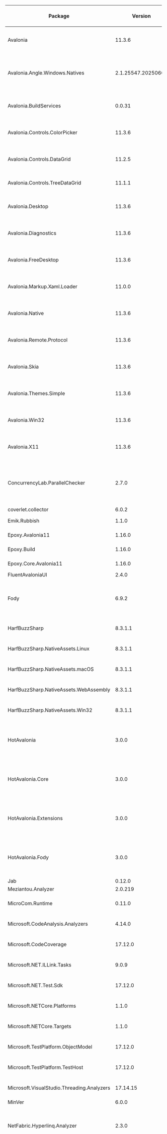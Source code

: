 | Package                                    | Version            | License Information Origin | License Expression                                               | License Url                                                      | Copyright                                                                                  | Authors                                           | Package Project Url                                                                            | Error                                                  | Error Context                                                          |
| ------------------------------------------ | ------------------ | -------------------------- | ---------------------------------------------------------------- | ---------------------------------------------------------------- | ------------------------------------------------------------------------------------------ | ------------------------------------------------- | ---------------------------------------------------------------------------------------------- | ------------------------------------------------------ | ---------------------------------------------------------------------- |
| Avalonia                                   | 11.3.6             | Expression                 | MIT                                                              | https://licenses.nuget.org/MIT                                   | Copyright 2013-2025 © The AvaloniaUI Project                                               | Avalonia Team                                     | https://avaloniaui.net/?utm_source=nuget&utm_medium=referral&utm_content=project_homepage_link |                                                        |                                                                        |
| Avalonia.Angle.Windows.Natives             | 2.1.25547.20250602 | Unknown                    |                                                                  | https://aka.ms/deprecateLicenseUrl                               | Copyright 2013-2025 © The AvaloniaUI Project                                               | Avalonia Team                                     | https://avaloniaui.net/                                                                        | Validation for licenses of type File not yet supported | D:\projects\YukkuDock\src\YukkuDock.Desktop\YukkuDock.Desktop.csproj   |
| Avalonia.BuildServices                     | 0.0.31             | Expression                 | MIT                                                              | https://licenses.nuget.org/MIT                                   | Copyright 2023-2024 © The AvaloniaUI Project                                               | Avalonia Team                                     | https://avaloniaui.net/                                                                        |                                                        |                                                                        |
| Avalonia.Controls.ColorPicker              | 11.3.6             | Expression                 | MIT                                                              | https://licenses.nuget.org/MIT                                   | Copyright 2013-2025 © The AvaloniaUI Project                                               | Avalonia Team                                     | https://avaloniaui.net/?utm_source=nuget&utm_medium=referral&utm_content=project_homepage_link |                                                        |                                                                        |
| Avalonia.Controls.DataGrid                 | 11.2.5             | Expression                 | MIT                                                              | https://licenses.nuget.org/MIT                                   | Copyright 2013-2025 © The AvaloniaUI Project                                               | Avalonia Team                                     | https://avaloniaui.net/?utm_source=nuget&utm_medium=referral&utm_content=project_homepage_link |                                                        |                                                                        |
| Avalonia.Controls.TreeDataGrid             | 11.1.1             | Unknown                    |                                                                  |                                                                  | Copyright © AvaloniaUI 2025                                                                | Steven Kirk                                       |                                                                                                | No license information found                           | D:\projects\YukkuDock\src\YukkuDock.Desktop\YukkuDock.Desktop.csproj   |
| Avalonia.Desktop                           | 11.3.6             | Expression                 | MIT                                                              | https://licenses.nuget.org/MIT                                   | Copyright 2013-2025 © The AvaloniaUI Project                                               | Avalonia Team                                     | https://avaloniaui.net/?utm_source=nuget&utm_medium=referral&utm_content=project_homepage_link |                                                        |                                                                        |
| Avalonia.Diagnostics                       | 11.3.6             | Expression                 | MIT                                                              | https://licenses.nuget.org/MIT                                   | Copyright 2013-2025 © The AvaloniaUI Project                                               | Avalonia Team                                     | https://avaloniaui.net/?utm_source=nuget&utm_medium=referral&utm_content=project_homepage_link |                                                        |                                                                        |
| Avalonia.FreeDesktop                       | 11.3.6             | Expression                 | MIT                                                              | https://licenses.nuget.org/MIT                                   | Copyright 2013-2025 © The AvaloniaUI Project                                               | Avalonia Team                                     | https://avaloniaui.net/?utm_source=nuget&utm_medium=referral&utm_content=project_homepage_link |                                                        |                                                                        |
| Avalonia.Markup.Xaml.Loader                | 11.0.0             | Expression                 | MIT                                                              | https://licenses.nuget.org/MIT                                   | Copyright 2013-2023 © The AvaloniaUI Project                                               | Avalonia Team                                     | https://avaloniaui.net/                                                                        |                                                        |                                                                        |
| Avalonia.Native                            | 11.3.6             | Expression                 | MIT                                                              | https://licenses.nuget.org/MIT                                   | Copyright 2013-2025 © The AvaloniaUI Project                                               | Avalonia Team                                     | https://avaloniaui.net/?utm_source=nuget&utm_medium=referral&utm_content=project_homepage_link |                                                        |                                                                        |
| Avalonia.Remote.Protocol                   | 11.3.6             | Expression                 | MIT                                                              | https://licenses.nuget.org/MIT                                   | Copyright 2013-2025 © The AvaloniaUI Project                                               | Avalonia Team                                     | https://avaloniaui.net/?utm_source=nuget&utm_medium=referral&utm_content=project_homepage_link |                                                        |                                                                        |
| Avalonia.Skia                              | 11.3.6             | Expression                 | MIT                                                              | https://licenses.nuget.org/MIT                                   | Copyright 2013-2025 © The AvaloniaUI Project                                               | Avalonia Team                                     | https://avaloniaui.net/?utm_source=nuget&utm_medium=referral&utm_content=project_homepage_link |                                                        |                                                                        |
| Avalonia.Themes.Simple                     | 11.3.6             | Expression                 | MIT                                                              | https://licenses.nuget.org/MIT                                   | Copyright 2013-2025 © The AvaloniaUI Project                                               | Avalonia Team                                     | https://avaloniaui.net/?utm_source=nuget&utm_medium=referral&utm_content=project_homepage_link |                                                        |                                                                        |
| Avalonia.Win32                             | 11.3.6             | Expression                 | MIT                                                              | https://licenses.nuget.org/MIT                                   | Copyright 2013-2025 © The AvaloniaUI Project                                               | Avalonia Team                                     | https://avaloniaui.net/?utm_source=nuget&utm_medium=referral&utm_content=project_homepage_link |                                                        |                                                                        |
| Avalonia.X11                               | 11.3.6             | Expression                 | MIT                                                              | https://licenses.nuget.org/MIT                                   | Copyright 2013-2025 © The AvaloniaUI Project                                               | Avalonia Team                                     | https://avaloniaui.net/?utm_source=nuget&utm_medium=referral&utm_content=project_homepage_link |                                                        |                                                                        |
| ConcurrencyLab.ParallelChecker             | 2.7.0              | Expression                 | MIT                                                              | https://licenses.nuget.org/MIT                                   | Copyright © 2017-2022 Prof. Dr. Luc Bläser, OST - Ostschweizer Fachhochschule, Switzerland | Prof. Dr. Luc Bläser                              | https://github.com/blaeser/parallelchecker                                                     |                                                        |                                                                        |
| coverlet.collector                         | 6.0.2              | Expression                 | MIT                                                              | https://licenses.nuget.org/MIT                                   |                                                                                            | tonerdo                                           | https://github.com/coverlet-coverage/coverlet                                                  |                                                        |                                                                        |
| Emik.Rubbish                               | 1.1.0              | Expression                 | MPL-2.0                                                          | https://licenses.nuget.org/MPL-2.0                               | Copyright © Emik 2024                                                                      | Emik                                              | https://github.com/Emik03/Emik.Rubbish                                                         |                                                        |                                                                        |
| Epoxy.Avalonia11                           | 1.16.0             | Expression                 | Apache-2.0                                                       | https://licenses.nuget.org/Apache-2.0                            | Copyright (c) Kouji Matsui                                                                 | Kouji Matsui (@kozy_kekyo, @kekyo@mastodon.cloud) | https://github.com/kekyo/Epoxy.git                                                             |                                                        |                                                                        |
| Epoxy.Build                                | 1.16.0             | Expression                 | Apache-2.0                                                       | https://licenses.nuget.org/Apache-2.0                            | Copyright (c) Kouji Matsui                                                                 | Kouji Matsui (@kozy_kekyo, @kekyo@mastodon.cloud) | https://github.com/kekyo/Epoxy.git                                                             |                                                        |                                                                        |
| Epoxy.Core.Avalonia11                      | 1.16.0             | Expression                 | Apache-2.0                                                       | https://licenses.nuget.org/Apache-2.0                            | Copyright (c) Kouji Matsui                                                                 | Kouji Matsui (@kozy_kekyo, @kekyo@mastodon.cloud) | https://github.com/kekyo/Epoxy.git                                                             |                                                        |                                                                        |
| FluentAvaloniaUI                           | 2.4.0              | Expression                 | MIT                                                              | https://licenses.nuget.org/MIT                                   |                                                                                            | FluentAvalonia                                    |                                                                                                |                                                        |                                                                        |
| Fody                                       | 6.9.2              | Unknown                    |                                                                  | https://aka.ms/deprecateLicenseUrl                               |                                                                                            | Fody                                              | https://github.com/Fody/Fody                                                                   | Validation for licenses of type File not yet supported | D:\projects\YukkuDock\src\YukkuDock.Desktop\YukkuDock.Desktop.csproj   |
| HarfBuzzSharp                              | 8.3.1.1            | Expression                 | MIT                                                              | https://licenses.nuget.org/MIT                                   | © Microsoft Corporation. All rights reserved.                                              | Microsoft                                         | https://go.microsoft.com/fwlink/?linkid=868515                                                 |                                                        |                                                                        |
| HarfBuzzSharp.NativeAssets.Linux           | 8.3.1.1            | Expression                 | MIT                                                              | https://licenses.nuget.org/MIT                                   | © Microsoft Corporation. All rights reserved.                                              | Microsoft                                         | https://go.microsoft.com/fwlink/?linkid=868515                                                 |                                                        |                                                                        |
| HarfBuzzSharp.NativeAssets.macOS           | 8.3.1.1            | Expression                 | MIT                                                              | https://licenses.nuget.org/MIT                                   | © Microsoft Corporation. All rights reserved.                                              | Microsoft                                         | https://go.microsoft.com/fwlink/?linkid=868515                                                 |                                                        |                                                                        |
| HarfBuzzSharp.NativeAssets.WebAssembly     | 8.3.1.1            | Expression                 | MIT                                                              | https://licenses.nuget.org/MIT                                   | © Microsoft Corporation. All rights reserved.                                              | Microsoft                                         | https://go.microsoft.com/fwlink/?linkid=868515                                                 |                                                        |                                                                        |
| HarfBuzzSharp.NativeAssets.Win32           | 8.3.1.1            | Expression                 | MIT                                                              | https://licenses.nuget.org/MIT                                   | © Microsoft Corporation. All rights reserved.                                              | Microsoft                                         | https://go.microsoft.com/fwlink/?linkid=868515                                                 |                                                        |                                                                        |
| HotAvalonia                                | 3.0.0              | Unknown                    |                                                                  | https://aka.ms/deprecateLicenseUrl                               | Copyright © 2023-2025 Kira-NT                                                              | Kira-NT                                           | https://github.com/Kira-NT/HotAvalonia                                                         | Validation for licenses of type File not yet supported | D:\projects\YukkuDock\src\YukkuDock.Desktop\YukkuDock.Desktop.csproj   |
| HotAvalonia.Core                           | 3.0.0              | Unknown                    |                                                                  | https://aka.ms/deprecateLicenseUrl                               | Copyright © 2023-2025 Kira-NT                                                              | Kira-NT                                           | https://github.com/Kira-NT/HotAvalonia                                                         | Validation for licenses of type File not yet supported | D:\projects\YukkuDock\src\YukkuDock.Desktop\YukkuDock.Desktop.csproj   |
| HotAvalonia.Extensions                     | 3.0.0              | Unknown                    |                                                                  | https://aka.ms/deprecateLicenseUrl                               | Copyright © 2023-2025 Kira-NT                                                              | Kira-NT                                           | https://github.com/Kira-NT/HotAvalonia                                                         | Validation for licenses of type File not yet supported | D:\projects\YukkuDock\src\YukkuDock.Desktop\YukkuDock.Desktop.csproj   |
| HotAvalonia.Fody                           | 3.0.0              | Unknown                    |                                                                  | https://aka.ms/deprecateLicenseUrl                               | Copyright © 2023-2025 Kira-NT                                                              | Kira-NT                                           | https://github.com/Kira-NT/HotAvalonia                                                         | Validation for licenses of type File not yet supported | D:\projects\YukkuDock\src\YukkuDock.Desktop\YukkuDock.Desktop.csproj   |
| Jab                                        | 0.12.0             | Expression                 | MIT                                                              | https://licenses.nuget.org/MIT                                   |                                                                                            | Jab                                               |                                                                                                |                                                        |                                                                        |
| Meziantou.Analyzer                         | 2.0.219            | Expression                 | MIT                                                              | https://licenses.nuget.org/MIT                                   |                                                                                            | meziantou                                         | https://github.com/meziantou/Meziantou.Analyzer                                                |                                                        |                                                                        |
| MicroCom.Runtime                           | 0.11.0             | Expression                 | MIT                                                              | https://licenses.nuget.org/MIT                                   | Copyright 2021 © Nikita Tsukanov                                                           | MicroCom.Runtime                                  |                                                                                                |                                                        |                                                                        |
| Microsoft.CodeAnalysis.Analyzers           | 4.14.0             | Expression                 | MIT                                                              | https://licenses.nuget.org/MIT                                   | © Microsoft Corporation. All rights reserved.                                              | Microsoft                                         | https://github.com/dotnet/roslyn                                                               |                                                        |                                                                        |
| Microsoft.CodeCoverage                     | 17.12.0            | Expression                 | MIT                                                              | https://licenses.nuget.org/MIT                                   | © Microsoft Corporation. All rights reserved.                                              | Microsoft                                         | https://github.com/microsoft/vstest                                                            |                                                        |                                                                        |
| Microsoft.NET.ILLink.Tasks                 | 9.0.9              | Expression                 | MIT                                                              | https://licenses.nuget.org/MIT                                   | © Microsoft Corporation. All rights reserved.                                              | Microsoft                                         | https://dot.net/                                                                               |                                                        |                                                                        |
| Microsoft.NET.Test.Sdk                     | 17.12.0            | Expression                 | MIT                                                              | https://licenses.nuget.org/MIT                                   | © Microsoft Corporation. All rights reserved.                                              | Microsoft                                         | https://github.com/microsoft/vstest                                                            |                                                        |                                                                        |
| Microsoft.NETCore.Platforms                | 1.1.0              | Url                        | http://go.microsoft.com/fwlink/?LinkId=329770                    | http://go.microsoft.com/fwlink/?LinkId=329770                    | © Microsoft Corporation.  All rights reserved.                                             | Microsoft                                         | https://dot.net/                                                                               |                                                        |                                                                        |
| Microsoft.NETCore.Targets                  | 1.1.0              | Url                        | http://go.microsoft.com/fwlink/?LinkId=329770                    | http://go.microsoft.com/fwlink/?LinkId=329770                    | © Microsoft Corporation.  All rights reserved.                                             | Microsoft                                         | https://dot.net/                                                                               |                                                        |                                                                        |
| Microsoft.TestPlatform.ObjectModel         | 17.12.0            | Expression                 | MIT                                                              | https://licenses.nuget.org/MIT                                   | © Microsoft Corporation. All rights reserved.                                              | Microsoft                                         | https://github.com/microsoft/vstest                                                            |                                                        |                                                                        |
| Microsoft.TestPlatform.TestHost            | 17.12.0            | Expression                 | MIT                                                              | https://licenses.nuget.org/MIT                                   | © Microsoft Corporation. All rights reserved.                                              | Microsoft                                         | https://github.com/microsoft/vstest                                                            |                                                        |                                                                        |
| Microsoft.VisualStudio.Threading.Analyzers | 17.14.15           | Expression                 | MIT                                                              | https://licenses.nuget.org/MIT                                   | © Microsoft Corporation. All rights reserved.                                              | Microsoft                                         | https://microsoft.github.io/vs-threading/                                                      |                                                        |                                                                        |
| MinVer                                     | 6.0.0              | Expression                 | Apache-2.0                                                       | https://licenses.nuget.org/Apache-2.0                            |                                                                                            | MinVer                                            | https://github.com/adamralph/minver                                                            |                                                        |                                                                        |
| NetFabric.Hyperlinq.Analyzer               | 2.3.0              | Unknown                    |                                                                  | https://aka.ms/deprecateLicenseUrl                               | Copyright 2019-2023 Antao Almada                                                           | Antao Almada                                      |                                                                                                | Validation for licenses of type File not yet supported | D:\projects\YukkuDock\src\YukkuDock.Core.Win\YukkuDock.Core.Win.csproj |
|                                            |                    |                            |                                                                  |                                                                  |                                                                                            |                                                   |                                                                                                | Validation for licenses of type File not yet supported | D:\projects\YukkuDock\src\YukkuDock.Core\YukkuDock.Core.csproj         |
|                                            |                    |                            |                                                                  |                                                                  |                                                                                            |                                                   |                                                                                                | Validation for licenses of type File not yet supported | D:\projects\YukkuDock\src\YukkuDock.Desktop\YukkuDock.Desktop.csproj   |
| Newtonsoft.Json                            | 13.0.1             | Expression                 | MIT                                                              | https://licenses.nuget.org/MIT                                   | Copyright © James Newton-King 2008                                                         | James Newton-King                                 | https://www.newtonsoft.com/json                                                                |                                                        |                                                                        |
| ParallelHelper                             | 3.6.1              | Expression                 | GPL-3.0-only                                                     | https://licenses.nuget.org/GPL-3.0-only                          | Copyright (C) 2022 - 2023  Christoph Amrein                                                | Christoph Amrein                                  | https://github.com/Concurrency-Lab/ParallelHelper                                              |                                                        |                                                                        |
| Projektanker.Icons.Avalonia                | 9.6.2              | Expression                 | MIT                                                              | https://licenses.nuget.org/MIT                                   |                                                                                            | Sebastian Rumohr                                  |                                                                                                |                                                        |                                                                        |
| Projektanker.Icons.Avalonia.FontAwesome    | 9.6.2              | Expression                 | MIT                                                              | https://licenses.nuget.org/MIT                                   |                                                                                            | Sebastian Rumohr                                  |                                                                                                |                                                        |                                                                        |
| Roslynator.Analyzers                       | 4.14.0             | Expression                 | Apache-2.0                                                       | https://licenses.nuget.org/Apache-2.0                            | Copyright (c) 2016-2023 Josef Pihrt                                                        | Josef Pihrt                                       | https://github.com/dotnet/roslynator                                                           |                                                        |                                                                        |
| Roslynator.CodeAnalysis.Analyzers          | 4.14.0             | Expression                 | Apache-2.0                                                       | https://licenses.nuget.org/Apache-2.0                            | Copyright (c) 2016-2023 Josef Pihrt                                                        | Josef Pihrt                                       | https://github.com/dotnet/roslynator                                                           |                                                        |                                                                        |
| Roslynator.CodeFixes                       | 4.14.0             | Expression                 | Apache-2.0                                                       | https://licenses.nuget.org/Apache-2.0                            | Copyright (c) 2016-2024 Josef Pihrt                                                        | Josef Pihrt                                       | https://github.com/dotnet/roslynator                                                           |                                                        |                                                                        |
| Roslynator.Formatting.Analyzers            | 4.14.0             | Expression                 | Apache-2.0                                                       | https://licenses.nuget.org/Apache-2.0                            | Copyright (c) 2016-2023 Josef Pihrt                                                        | Josef Pihrt                                       | https://github.com/dotnet/roslynator                                                           |                                                        |                                                                        |
| Roslynator.Refactorings                    | 4.14.0             | Expression                 | Apache-2.0                                                       | https://licenses.nuget.org/Apache-2.0                            | Copyright (c) 2016-2024 Josef Pihrt                                                        | Josef Pihrt                                       | https://github.com/dotnet/roslynator                                                           |                                                        |                                                                        |
| SatorImaging.StaticMemberAnalyzer          | 2.0.0              | Expression                 | MIT                                                              | https://licenses.nuget.org/MIT                                   | (c) 2024 Sator Imaging                                                                     | Sator Imaging                                     | https://x.com/sator_imaging                                                                    |                                                        |                                                                        |
| SharpSource                                | 1.27.1             | Url                        | https://github.com/Vannevelj/SharpSource/blob/master/LICENSE.md  | https://github.com/Vannevelj/SharpSource/blob/master/LICENSE.md  | Copyright                                                                                  | Jeroen Vannevel                                   | https://github.com/Vannevelj/SharpSource                                                       |                                                        |                                                                        |
| SkiaSharp                                  | 2.88.9             | Expression                 | MIT                                                              | https://licenses.nuget.org/MIT                                   | © Microsoft Corporation. All rights reserved.                                              | Microsoft                                         | https://go.microsoft.com/fwlink/?linkid=868515                                                 |                                                        |                                                                        |
| SkiaSharp.NativeAssets.Linux               | 2.88.9             | Expression                 | MIT                                                              | https://licenses.nuget.org/MIT                                   | © Microsoft Corporation. All rights reserved.                                              | Microsoft                                         | https://go.microsoft.com/fwlink/?linkid=868515                                                 |                                                        |                                                                        |
| SkiaSharp.NativeAssets.macOS               | 2.88.9             | Expression                 | MIT                                                              | https://licenses.nuget.org/MIT                                   | © Microsoft Corporation. All rights reserved.                                              | Microsoft                                         | https://go.microsoft.com/fwlink/?linkid=868515                                                 |                                                        |                                                                        |
| SkiaSharp.NativeAssets.WebAssembly         | 2.88.9             | Expression                 | MIT                                                              | https://licenses.nuget.org/MIT                                   | © Microsoft Corporation. All rights reserved.                                              | Microsoft                                         | https://go.microsoft.com/fwlink/?linkid=868515                                                 |                                                        |                                                                        |
| SkiaSharp.NativeAssets.Win32               | 2.88.9             | Expression                 | MIT                                                              | https://licenses.nuget.org/MIT                                   | © Microsoft Corporation. All rights reserved.                                              | Microsoft                                         | https://go.microsoft.com/fwlink/?linkid=868515                                                 |                                                        |                                                                        |
| SonarAnalyzer.CSharp                       | 9.16.0.82469       | Expression                 | LGPL-3.0-only                                                    | https://licenses.nuget.org/LGPL-3.0-only                         | Copyright © 2015-2023 SonarSource SA                                                       | SonarSource                                       | https://redirect.sonarsource.com/doc/sonar-visualstudio.html                                   |                                                        |                                                                        |
| System.IO                                  | 4.3.0              | Url                        | http://go.microsoft.com/fwlink/?LinkId=329770                    | http://go.microsoft.com/fwlink/?LinkId=329770                    | © Microsoft Corporation.  All rights reserved.                                             | Microsoft                                         | https://dot.net/                                                                               |                                                        |                                                                        |
| System.IO.Pipelines                        | 8.0.0              | Expression                 | MIT                                                              | https://licenses.nuget.org/MIT                                   | © Microsoft Corporation. All rights reserved.                                              | Microsoft                                         | https://dot.net/                                                                               |                                                        |                                                                        |
| System.Reactive                            | 5.0.0              | Expression                 | MIT                                                              | https://licenses.nuget.org/MIT                                   | Copyright (c) .NET Foundation and Contributors.                                            | .NET Foundation and Contributors                  | https://github.com/dotnet/reactive                                                             |                                                        |                                                                        |
| System.Reflection                          | 4.3.0              | Url                        | http://go.microsoft.com/fwlink/?LinkId=329770                    | http://go.microsoft.com/fwlink/?LinkId=329770                    | © Microsoft Corporation.  All rights reserved.                                             | Microsoft                                         | https://dot.net/                                                                               |                                                        |                                                                        |
| System.Reflection.Emit                     | 4.3.0              | Url                        | http://go.microsoft.com/fwlink/?LinkId=329770                    | http://go.microsoft.com/fwlink/?LinkId=329770                    | © Microsoft Corporation.  All rights reserved.                                             | Microsoft                                         | https://dot.net/                                                                               |                                                        |                                                                        |
| System.Reflection.Emit.ILGeneration        | 4.3.0              | Url                        | http://go.microsoft.com/fwlink/?LinkId=329770                    | http://go.microsoft.com/fwlink/?LinkId=329770                    | © Microsoft Corporation.  All rights reserved.                                             | Microsoft                                         | https://dot.net/                                                                               |                                                        |                                                                        |
| System.Reflection.Metadata                 | 1.6.0              | Url                        | MIT                                                              | https://github.com/dotnet/corefx/blob/master/LICENSE.TXT         | © Microsoft Corporation.  All rights reserved.                                             | Microsoft                                         | https://dot.net/                                                                               |                                                        |                                                                        |
| System.Reflection.Metadata                 | 9.0.3              | Expression                 | MIT                                                              | https://licenses.nuget.org/MIT                                   | © Microsoft Corporation. All rights reserved.                                              | Microsoft                                         | https://dot.net/                                                                               |                                                        |                                                                        |
| System.Reflection.Primitives               | 4.3.0              | Url                        | http://go.microsoft.com/fwlink/?LinkId=329770                    | http://go.microsoft.com/fwlink/?LinkId=329770                    | © Microsoft Corporation.  All rights reserved.                                             | Microsoft                                         | https://dot.net/                                                                               |                                                        |                                                                        |
| System.Runtime                             | 4.3.0              | Url                        | http://go.microsoft.com/fwlink/?LinkId=329770                    | http://go.microsoft.com/fwlink/?LinkId=329770                    | © Microsoft Corporation.  All rights reserved.                                             | Microsoft                                         | https://dot.net/                                                                               |                                                        |                                                                        |
| System.Text.Encoding                       | 4.3.0              | Url                        | http://go.microsoft.com/fwlink/?LinkId=329770                    | http://go.microsoft.com/fwlink/?LinkId=329770                    | © Microsoft Corporation.  All rights reserved.                                             | Microsoft                                         | https://dot.net/                                                                               |                                                        |                                                                        |
| System.Text.Json                           | 9.0.4              | Expression                 | MIT                                                              | https://licenses.nuget.org/MIT                                   | © Microsoft Corporation. All rights reserved.                                              | Microsoft                                         | https://dot.net/                                                                               |                                                        |                                                                        |
| System.Threading.Tasks                     | 4.3.0              | Url                        | http://go.microsoft.com/fwlink/?LinkId=329770                    | http://go.microsoft.com/fwlink/?LinkId=329770                    | © Microsoft Corporation.  All rights reserved.                                             | Microsoft                                         | https://dot.net/                                                                               |                                                        |                                                                        |
| Tmds.DBus.Protocol                         | 0.18.0             | Expression                 | MIT                                                              | https://licenses.nuget.org/MIT                                   | Tom Deseyn                                                                                 | Tom Deseyn                                        |                                                                                                |                                                        |                                                                        |
| Tmds.DBus.Protocol                         | 0.21.2             | Expression                 | MIT                                                              | https://licenses.nuget.org/MIT                                   | Tom Deseyn                                                                                 | Tom Deseyn                                        |                                                                                                |                                                        |                                                                        |
| xunit                                      | 2.9.2              | Expression                 | Apache-2.0                                                       | https://licenses.nuget.org/Apache-2.0                            | Copyright (C) .NET Foundation                                                              | jnewkirk,bradwilson                               |                                                                                                |                                                        |                                                                        |
| xunit.abstractions                         | 2.0.3              | Url                        | https://raw.githubusercontent.com/xunit/xunit/master/license.txt | https://raw.githubusercontent.com/xunit/xunit/master/license.txt |                                                                                            | James Newkirk,Brad Wilson                         | https://github.com/xunit/xunit                                                                 |                                                        |                                                                        |
| xunit.analyzers                            | 1.16.0             | Expression                 | Apache-2.0                                                       | https://licenses.nuget.org/Apache-2.0                            | Copyright (C) .NET Foundation                                                              | jnewkirk,bradwilson,marcind                       |                                                                                                |                                                        |                                                                        |
| xunit.assert                               | 2.9.2              | Expression                 | Apache-2.0                                                       | https://licenses.nuget.org/Apache-2.0                            | Copyright (C) .NET Foundation                                                              | jnewkirk,bradwilson                               |                                                                                                |                                                        |                                                                        |
| xunit.core                                 | 2.9.2              | Expression                 | Apache-2.0                                                       | https://licenses.nuget.org/Apache-2.0                            | Copyright (C) .NET Foundation                                                              | jnewkirk,bradwilson                               |                                                                                                |                                                        |                                                                        |
| xunit.extensibility.core                   | 2.9.2              | Expression                 | Apache-2.0                                                       | https://licenses.nuget.org/Apache-2.0                            | Copyright (C) .NET Foundation                                                              | jnewkirk,bradwilson                               |                                                                                                |                                                        |                                                                        |
| xunit.extensibility.execution              | 2.9.2              | Expression                 | Apache-2.0                                                       | https://licenses.nuget.org/Apache-2.0                            | Copyright (C) .NET Foundation                                                              | jnewkirk,bradwilson                               |                                                                                                |                                                        |                                                                        |
| xunit.runner.visualstudio                  | 2.8.2              | Expression                 | Apache-2.0                                                       | https://licenses.nuget.org/Apache-2.0                            | Copyright (C) .NET Foundation                                                              | jnewkirk,bradwilson                               |                                                                                                |                                                        |                                                                        |
